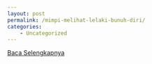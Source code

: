```yaml
---
layout: post
permalink: /mimpi-melihat-lelaki-bunuh-diri/
categories:
    - Uncategorized
---
```


[Baca Selengkapnya](/09)